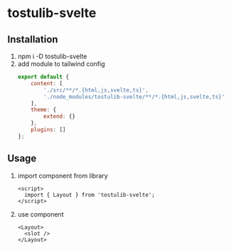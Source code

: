 # tostulib-svelte

## Installation
1. npm i -D tostulib-svelte
2. add module to tailwind config
    ```javascript
    export default {
        content: [
            './src/**/*.{html,js,svelte,ts}',
            './node_modules/tostulib-svelte/**/*.{html,js,svelte,ts}'
        ],
        theme: {
            extend: {}
        },
        plugins: []
    };
    ```
## Usage
1. import component from library
    ```sveltehtml
    <script>
      import { Layout } from 'tostulib-svelte';
    </script>
    ```
2. use component
    ```sveltehtml
    <Layout>
      <slot />
    </Layout>
    ```
